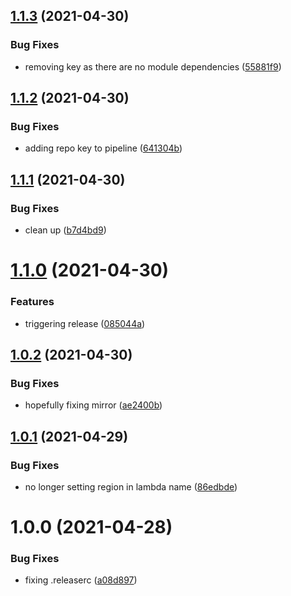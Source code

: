 ## [1.1.3](http://bitbucket.org/adaptavistlabs/module-s3-replication-metrics/compare/v1.1.2...v1.1.3) (2021-04-30)


### Bug Fixes

* removing key as there are no module dependencies ([55881f9](http://bitbucket.org/adaptavistlabs/module-s3-replication-metrics/commits/55881f95fa380f95181a85a8863c5f5f4659ea18))

## [1.1.2](http://bitbucket.org/adaptavistlabs/module-s3-replication-metrics/compare/v1.1.1...v1.1.2) (2021-04-30)


### Bug Fixes

* adding repo key to pipeline ([641304b](http://bitbucket.org/adaptavistlabs/module-s3-replication-metrics/commits/641304b2b386269a2257d40352239ced6c5c6ac7))

## [1.1.1](http://bitbucket.org/adaptavistlabs/module-s3-replication-metrics/compare/v1.1.0...v1.1.1) (2021-04-30)


### Bug Fixes

* clean up ([b7d4bd9](http://bitbucket.org/adaptavistlabs/module-s3-replication-metrics/commits/b7d4bd962a072fd5785c06c1f958a4daeadfff6f))

# [1.1.0](http://bitbucket.org/adaptavistlabs/module-s3-replication-metrics/compare/v1.0.2...v1.1.0) (2021-04-30)


### Features

* triggering release ([085044a](http://bitbucket.org/adaptavistlabs/module-s3-replication-metrics/commits/085044ab6dc8a3df45d2f7448312428cbc6d6b65))

## [1.0.2](http://bitbucket.org/adaptavistlabs/module-s3-replication-metrics/compare/v1.0.1...v1.0.2) (2021-04-30)


### Bug Fixes

* hopefully fixing mirror ([ae2400b](http://bitbucket.org/adaptavistlabs/module-s3-replication-metrics/commits/ae2400bcf1eb19bdb65bb1fff6d5960c71d9ed57))

## [1.0.1](http://bitbucket.org/adaptavistlabs/module-s3-replication-metrics/compare/v1.0.0...v1.0.1) (2021-04-29)


### Bug Fixes

* no longer setting region in lambda name ([86edbde](http://bitbucket.org/adaptavistlabs/module-s3-replication-metrics/commits/86edbdee376a866d187ddaa0ffe7c3d80d14e32d))

# 1.0.0 (2021-04-28)


### Bug Fixes

* fixing .releaserc ([a08d897](http://bitbucket.org/adaptavistlabs/module-s3-replication-metrics/commits/a08d897dfabd290c040d7ae20211fd3f1b73787f))
